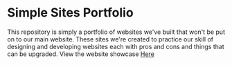 # Simple Sites Portfolio
 
This repository is simply a portfolio of websites we've built that won't be put on to our main website. These sites we're created to practice our skill of designing and developing websites each with pros and cons and things that can be upgraded. View the website showcase [Here](https://ubaidrussell.com/simple-sites/)